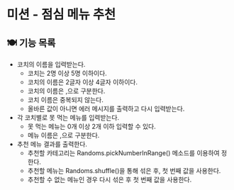 # 미션 - 점심 메뉴 추천
## 🍽 기능 목록
- 코치의 이름을 입력받는다.
  - 코치는 2명 이상 5명 이하이다.
  - 코치의 이름은 2글자 이상 4글자 이하이다.
  - 코치의 이름은 ,으로 구분한다.
  - 코치 이름은 중복되지 않는다.
  - 올바른 값이 아니면 에러 메시지를 출력하고 다시 입력받는다.
- 각 코치별로 못 먹는 메뉴를 입력받는다.
  - 못 먹는 메뉴는 0개 이상 2개 이하 입력할 수 있다.
  - 메뉴 이름은 ,으로 구분한다.
- 추천 메뉴 결과를 출력한다.
  - 추천할 카테고리는 Randoms.pickNumberInRange() 메소드를 이용하여 정한다.
  - 추천할 메뉴는 Randoms.shuffle()을 통해 섞은 후, 첫 번째 값을 사용한다.
  - 추천할 수 없는 메뉴인 경우 다시 섞은 후 첫 번째 값을 사용한다.